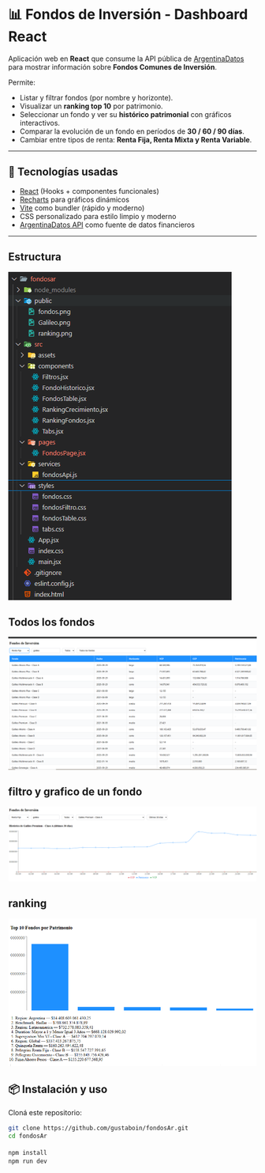 # 📊 Fondos de Inversión - Dashboard React

Aplicación web en **React** que consume la API pública de [ArgentinaDatos](https://api.argentinadatos.com/) para mostrar información sobre **Fondos Comunes de Inversión**.

Permite:

- Listar y filtrar fondos (por nombre y horizonte).
- Visualizar un **ranking top 10** por patrimonio.
- Seleccionar un fondo y ver su **histórico patrimonial** con gráficos interactivos.
- Comparar la evolución de un fondo en períodos de **30 / 60 / 90 días**.
- Cambiar entre tipos de renta: **Renta Fija, Renta Mixta y Renta Variable**.

---

## 🚀 Tecnologías usadas

- [React](https://react.dev/) (Hooks + componentes funcionales)
- [Recharts](https://recharts.org/en-US/) para gráficos dinámicos
- [Vite](https://vitejs.dev/) como bundler (rápido y moderno)
- CSS personalizado para estilo limpio y moderno
- [ArgentinaDatos API](https://api.argentinadatos.com/) como fuente de datos financieros

---

## Estructura

![Estructura](public/estructura.png)

## Todos los fondos

![Vista de la tabla de fondos](public/fondos.png)

## filtro y grafico de un fondo

![Vista previa del dashboard](public/Galileo.png)

## ranking

![Vista Ranking fondos](public/ranking.png)

## 📦 Instalación y uso

Cloná este repositorio:

```bash
git clone https://github.com/gustaboin/fondosAr.git
cd fondosAr

npm install
npm run dev
```
